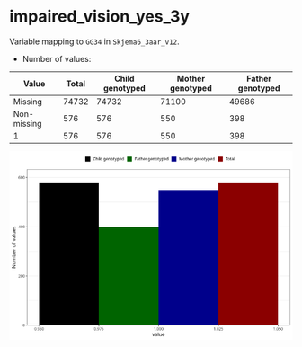 # impaired_vision_yes_3y
Variable mapping to `GG34` in `Skjema6_3aar_v12`.
- Number of values:

| Value | Total | Child genotyped | Mother genotyped | Father genotyped |
| ----- | ----- | --------------- | ---------------- | ---------------- |
| Missing | 74732 | 74732 | 71100 | 49686 |
| Non-missing | 576 | 576 | 550 | 398 |
| 1 | 576 | 576 | 550 | 398 |



![](impaired_vision_yes_3y_n.png)



